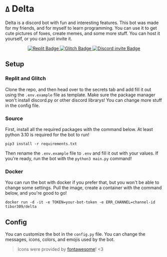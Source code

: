 # `Δ` Delta
Delta is a discord bot with fun and interesting features. This bot was made for my friends, and for myself to learn programming. You can use it to get cute pictures of foxes, create memes, and some more stuff. You can host it yourself, or you can just invite it.

<div id="badges", align="center">
  <a href="https://repl.it/github/tibor309/delta">
    <img src="https://img.shields.io/badge/Replit-F26207.svg?style=for-the-badge&logo=Replit&logoColor=white&label=Run on" alt="Replit Badge"/>
  </a>
  <a href="https://glitch.com/edit/#!/import/github/tibor309/delta">
    <img src="https://img.shields.io/badge/Glitch-3333FF.svg?style=for-the-badge&logo=Glitch&logoColor=white&label=Remix on" alt="Glitch Badge"/>
  </a>
  <a href="https://discord.com/api/oauth2/authorize?client_id=475223111323746305&permissions=8&scope=bot%20applications.commands">
    <img src="https://img.shields.io/badge/Discord-5662f6?style=for-the-badge&logo=discord&logoColor=white&label=Invite to" alt="Discord invite Badge"/>
  </a>
</div>

## Setup
### Replit and Glitch
Clone the repo, and then head over to the secrets tab and add fill it out using the `.env.example` file as template. Make sure the package manager won't install discord.py or other discord librarys! You can change more stuff in the config file.

### Source
First, install all the required packages with the command below. At least python 3.10 is required for the bot to run!
```
pip3 install -r requirements.txt
```
Then rename the `.env.example` file to `.env` and fill it out with your values. If you're ready, run the bot with the `python3 main.py` command!

### Docker
You can run the bot with docker if you prefer that, but you won't be able to change some settings. Pull the image, create a container with the command below, and you're good to go!
```
docker run -d -it -e TOKEN=your-bot-token -e ERR_CHANNEL=channel-id tibor309/delta
```

## Config
You can customize the bot in the `config.py` file. You can change the messages, icons, colors, and emojis used by the bot.

> Icons were provided by [fontawesome](https://fontawesome.com/)! <3